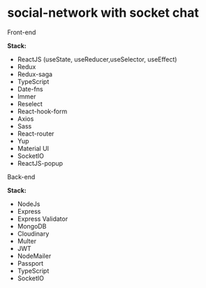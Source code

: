 # social-network with socket chat

Front-end

**Stack:**

- ReactJS (useState, useReducer,useSelector, useEffect)
- Redux
- Redux-saga
- TypeScript
- Date-fns
- Immer
- Reselect
- React-hook-form
- Axios
- Sass
- React-router
- Yup
- Material UI
- SocketIO
- ReactJS-popup

Back-end

**Stack:**

- NodeJs
- Express
- Express Validator
- MongoDB
- Cloudinary
- Multer
- JWT
- NodeMailer
- Passport
- TypeScript
- SocketIO
